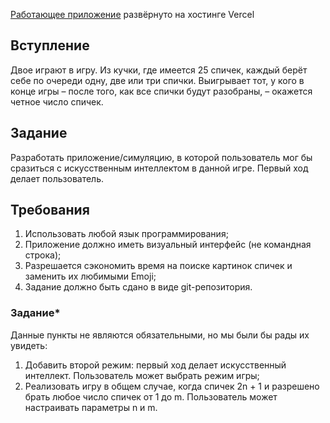[Работающее приложение](https://stormotion-internship-test-task-zeta.vercel.app/) развёрнуто на хостинге Vercel

## Вступление
Двое играют в игру. Из кучки, где имеется 25 спичек, каждый берёт себе по очереди одну,
две или три спички. Выигрывает тот, у кого в конце игры – после того, 
как все спички будут разобраны, – окажется четное число спичек. 

## Задание
Разработать приложение/симуляцию, в которой пользователь мог бы сразиться 
с искусственным интеллектом в данной игре. Первый ход делает пользователь.

## Требования
1. Использовать любой язык программирования;
2. Приложение должно иметь визуальный интерфейс (не командная строка);
3. Разрешается сэкономить время на поиске картинок спичек и заменить их любимыми Emoji;
4. Задание должно быть сдано в виде git-репозитория.

### Задание*
Данные пункты не являются обязательными, но мы были бы рады их увидеть:
1. Добавить второй режим: первый ход делает искусственный интеллект. 
Пользователь может выбрать режим игры;
2. Реализовать игру в общем случае, когда спичек  2n + 1 
и разрешено брать любое число спичек от 1 до m. Пользователь может настраивать параметры n и m.
